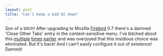 ```yaml
---
layout: post
title: "Can't keep a bad UI down"
---
```




Son of a bitch! After upgrading to Mozilla <a href="http://www.mozilla.org/products/firebird/">Firebird</a> 0.7 there's a damned 'Close Other Tabs' entry in the context-sensitive menu. I've bitched about this <a href="/2003/04/07/moz_tabs_aggravation.html">multiple</a> <a href="/2003/10/08/kicking_mozilla_to_the_curb.html">times</a> <a href="http://chris.hates-software.com/2003/08/14/f70b5327.html">earlier</a> and was overjoyed that this insidious choice was eliminated. But it's back! And I can't easily configure it out of existence! Dammit!


